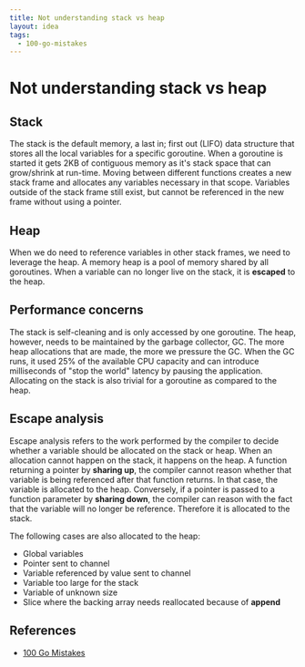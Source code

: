 ```yaml
---
title: Not understanding stack vs heap
layout: idea
tags:
  - 100-go-mistakes
---
```


# Not understanding stack vs heap

## Stack

The stack is the default memory, a last in; first out (LIFO) data structure that
stores all the local variables for a specific goroutine. When a goroutine is
started it gets 2KB of contiguous memory as it's stack space that can
grow/shrink at run-time. Moving between different functions creates a new stack
frame and allocates any variables necessary in that scope. Variables outside of
the stack frame still exist, but cannot be referenced in the new frame without
using a pointer.

## Heap

When we do need to reference variables in other stack frames, we need to
leverage the heap. A memory heap is a pool of memory shared by all goroutines.
When a variable can no longer live on the stack, it is **escaped** to the heap.

## Performance concerns

The stack is self-cleaning and is only accessed by one goroutine. The heap,
however, needs to be maintained by the garbage collector, GC. The more heap
allocations that are made, the more we pressure the GC. When the GC runs, it
used 25% of the available CPU capacity and can introduce milliseconds of "stop
the world" latency by pausing the application. Allocating on the stack is also
trivial for a goroutine as compared to the heap.

## Escape analysis

Escape analysis refers to the work performed by the compiler to decide whether a
variable should be allocated on the stack or heap. When an allocation cannot
happen on the stack, it happens on the heap. A function returning a pointer by
**sharing up**, the compiler cannot reason whether that variable is being
referenced after that function returns. In that case, the variable is allocated
to the heap. Conversely, if a pointer is passed to a function parameter by
**sharing down**, the compiler can reason with the fact that the variable will
no longer be reference. Therefore it is allocated to the stack.

The following cases are also allocated to the heap:

- Global variables
- Pointer sent to channel
- Variable referenced by value sent to channel
- Variable too large for the stack
- Variable of unknown size
- Slice where the backing array needs reallocated because of **append**

## References

- [100 Go Mistakes](/reference/100-Go-Mistakes-and-How-to-Avoid-Them)
